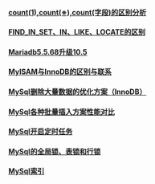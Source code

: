 
#### [count(1),count(※),count(字段)的区别分析](./数据库\MySql/count(1),count(※),count(字段)的区别分析.md)
#### [FIND_IN_SET、IN、LIKE、LOCATE的区别](./数据库\MySql/FIND_IN_SET、IN、LIKE、LOCATE的区别.md)
#### [Mariadb5.5.68升级10.5](./数据库\MySql/Mariadb5.5.68升级10.5.md)
#### [MyISAM与InnoDB的区别与联系](./数据库\MySql/MyISAM与InnoDB的区别与联系.md)
#### [MySql删除大量数据的优化方案（InnoDB）](./数据库\MySql/MySql删除大量数据的优化方案（InnoDB）.md)
#### [MySql各种批量插入方案性能对比](./数据库\MySql/MySql各种批量插入方案性能对比.md)
#### [MySql开启定时任务](./数据库\MySql/MySql开启定时任务.md)
#### [MySql的全局锁、表锁和行锁](./数据库\MySql/MySql的全局锁、表锁和行锁.md)
#### [MySql索引](./数据库\MySql/MySql索引.md)